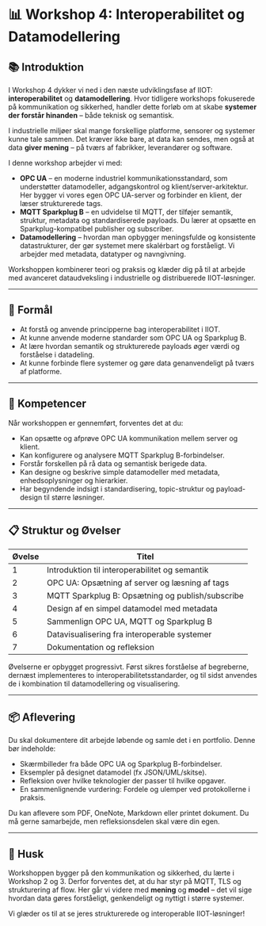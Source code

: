 # 📊 Workshop 4: Interoperabilitet og Datamodellering

## 📚 Introduktion
I Workshop 4 dykker vi ned i den næste udviklingsfase af IIOT: **interoperabilitet** og **datamodellering**. Hvor tidligere workshops fokuserede på kommunikation og sikkerhed, handler dette forløb om at skabe **systemer der forstår hinanden** – både teknisk og semantisk.

I industrielle miljøer skal mange forskellige platforme, sensorer og systemer kunne tale sammen. Det kræver ikke bare, at data kan sendes, men også at data **giver mening** – på tværs af fabrikker, leverandører og software.

I denne workshop arbejder vi med:
- **OPC UA** – en moderne industriel kommunikationsstandard, som understøtter datamodeller, adgangskontrol og klient/server-arkitektur. Her bygger vi vores egen OPC UA-server og forbinder en klient, der læser strukturerede tags.
- **MQTT Sparkplug B** – en udvidelse til MQTT, der tilføjer semantik, struktur, metadata og standardiserede payloads. Du lærer at opsætte en Sparkplug-kompatibel publisher og subscriber.
- **Datamodellering** – hvordan man opbygger meningsfulde og konsistente datastrukturer, der gør systemet mere skalérbart og forståeligt. Vi arbejder med metadata, datatyper og navngivning.

Workshoppen kombinerer teori og praksis og klæder dig på til at arbejde med avanceret dataudveksling i industrielle og distribuerede IIOT-løsninger.

---

## 🎯 Formål
- At forstå og anvende principperne bag interoperabilitet i IIOT.
- At kunne anvende moderne standarder som OPC UA og Sparkplug B.
- At lære hvordan semantik og strukturerede payloads øger værdi og forståelse i datadeling.
- At kunne forbinde flere systemer og gøre data genanvendeligt på tværs af platforme.

---

## 🧠 Kompetencer
Når workshoppen er gennemført, forventes det at du:
- Kan opsætte og afprøve OPC UA kommunikation mellem server og klient.
- Kan konfigurere og analysere MQTT Sparkplug B-forbindelser.
- Forstår forskellen på rå data og semantisk berigede data.
- Kan designe og beskrive simple datamodeller med metadata, enhedsoplysninger og hierarkier.
- Har begyndende indsigt i standardisering, topic-struktur og payload-design til større løsninger.

---

## 📋 Struktur og Øvelser
| Øvelse | Titel |
|--------|-------|
| 1 | Introduktion til interoperabilitet og semantik |
| 2 | OPC UA: Opsætning af server og læsning af tags |
| 3 | MQTT Sparkplug B: Opsætning og publish/subscribe |
| 4 | Design af en simpel datamodel med metadata |
| 5 | Sammenlign OPC UA, MQTT og Sparkplug B |
| 6 | Datavisualisering fra interoperable systemer |
| 7 | Dokumentation og refleksion |

Øvelserne er opbygget progressivt. Først sikres forståelse af begreberne, dernæst implementeres to interoperabilitetsstandarder, og til sidst anvendes de i kombination til datamodellering og visualisering.

---

## 📦 Aflevering
Du skal dokumentere dit arbejde løbende og samle det i en portfolio. Denne bør indeholde:
- Skærmbilleder fra både OPC UA og Sparkplug B-forbindelser.
- Eksempler på designet datamodel (fx JSON/UML/skitse).
- Refleksion over hvilke teknologier der passer til hvilke opgaver.
- En sammenlignende vurdering: Fordele og ulemper ved protokollerne i praksis.

Du kan aflevere som PDF, OneNote, Markdown eller printet dokument. Du må gerne samarbejde, men refleksionsdelen skal være din egen.

---

## 📢 Husk
Workshoppen bygger på den kommunikation og sikkerhed, du lærte i Workshop 2 og 3. Derfor forventes det, at du har styr på MQTT, TLS og strukturering af flow. Her går vi videre med **mening** og **model** – det vil sige hvordan data gøres forståeligt, genkendeligt og nyttigt i større systemer.

Vi glæder os til at se jeres strukturerede og interoperable IIOT-løsninger!

